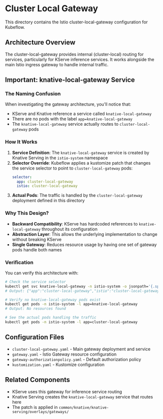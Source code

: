 # Cluster Local Gateway

This directory contains the Istio cluster-local-gateway configuration for Kubeflow.

## Architecture Overview

The cluster-local-gateway provides internal (cluster-local) routing for services, particularly for KServe inference services. It works alongside the main Istio ingress gateway to handle internal traffic.

## Important: knative-local-gateway Service

### The Naming Confusion
When investigating the gateway architecture, you'll notice that:
- KServe and Knative reference a service called `knative-local-gateway`
- There are no pods with the label `app=knative-local-gateway`
- The `knative-local-gateway` service actually routes to `cluster-local-gateway` pods

### How It Works

1. **Service Definition**: The `knative-local-gateway` service is created by Knative Serving in the `istio-system` namespace
2. **Selector Override**: Kubeflow applies a kustomize patch that changes the service selector to point to `cluster-local-gateway` pods:
   ```yaml
   selector:
     app: cluster-local-gateway
     istio: cluster-local-gateway
   ```
3. **Actual Pods**: The traffic is handled by the `cluster-local-gateway` deployment defined in this directory

### Why This Design?

- **Backward Compatibility**: KServe has hardcoded references to `knative-local-gateway` throughout its configuration
- **Abstraction Layer**: This allows the underlying implementation to change without breaking KServe
- **Single Gateway**: Reduces resource usage by having one set of gateway pods handle both names

### Verification

You can verify this architecture with:
```bash
# Check the service selector
kubectl get svc knative-local-gateway -n istio-system -o jsonpath='{.spec.selector}'
# Output: {"app":"cluster-local-gateway","istio":"cluster-local-gateway"}

# Verify no knative-local-gateway pods exist
kubectl get pods -n istio-system -l app=knative-local-gateway
# Output: No resources found

# See the actual pods handling the traffic
kubectl get pods -n istio-system -l app=cluster-local-gateway
```

## Configuration Files

- `cluster-local-gateway.yaml` - Main gateway deployment and service
- `gateway.yaml` - Istio Gateway resource configuration
- `gateway-authorizationpolicy.yaml` - Default authorization policy
- `kustomization.yaml` - Kustomize configuration

## Related Components

- KServe uses this gateway for inference service routing
- Knative Serving creates the `knative-local-gateway` service that routes here
- The patch is applied in `common/knative/knative-serving/overlays/gateways/`